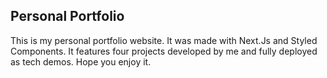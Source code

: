 ## Personal Portfolio

This is my personal portfolio website. It was made with Next.Js and Styled Components. It features four projects developed by me and fully deployed as tech demos. Hope you enjoy it. 
